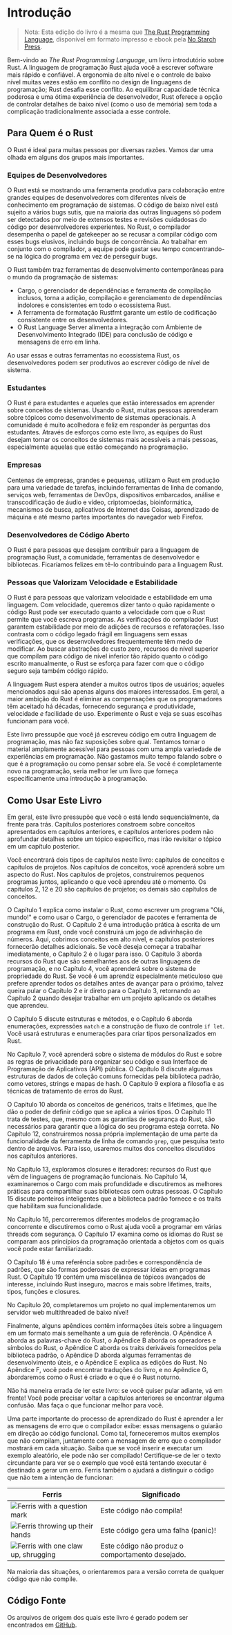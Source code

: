 # Introdução

> Nota: Esta edição do livro é a mesma que [The Rust Programming Language][nsprust], disponível em formato impresso e ebook pela [No Starch Press][nsp].

[nsprust]: https://nostarch.com/rust-programming-language-2nd-edition
[nsp]: https://nostarch.com/

Bem-vindo ao *The Rust Programming Language*, um livro introdutório sobre Rust. A linguagem de programação Rust ajuda você a escrever software mais rápido e confiável. A ergonomia de alto nível e o controle de baixo nível muitas vezes estão em conflito no design de linguagens de programação; Rust desafia esse conflito. Ao equilibrar capacidade técnica poderosa e uma ótima experiência de desenvolvedor, Rust oferece a opção de controlar detalhes de baixo nível (como o uso de memória) sem toda a complicação tradicionalmente associada a esse controle.

## Para Quem é o Rust

O Rust é ideal para muitas pessoas por diversas razões. Vamos dar uma olhada em alguns dos grupos mais importantes.

### Equipes de Desenvolvedores

O Rust está se mostrando uma ferramenta produtiva para colaboração entre grandes equipes de desenvolvedores com diferentes níveis de conhecimento em programação de sistemas. O código de baixo nível está sujeito a vários bugs sutis, que na maioria das outras linguagens só podem ser detectados por meio de extensos testes e revisões cuidadosas do código por desenvolvedores experientes. No Rust, o compilador desempenha o papel de gatekeeper ao se recusar a compilar código com esses bugs elusivos, incluindo bugs de concorrência. Ao trabalhar em conjunto com o compilador, a equipe pode gastar seu tempo concentrando-se na lógica do programa em vez de perseguir bugs.

O Rust também traz ferramentas de desenvolvimento contemporâneas para o mundo da programação de sistemas:

- Cargo, o gerenciador de dependências e ferramenta de compilação inclusos, torna a adição, compilação e gerenciamento de dependências indolores e consistentes em todo o ecossistema Rust.
- A ferramenta de formatação Rustfmt garante um estilo de codificação consistente entre os desenvolvedores.
- O Rust Language Server alimenta a integração com Ambiente de Desenvolvimento Integrado (IDE) para conclusão de código e mensagens de erro em linha.

Ao usar essas e outras ferramentas no ecossistema Rust, os desenvolvedores podem ser produtivos ao escrever código de nível de sistema.

### Estudantes

O Rust é para estudantes e aqueles que estão interessados em aprender sobre conceitos de sistemas. Usando o Rust, muitas pessoas aprenderam sobre tópicos como desenvolvimento de sistemas operacionais. A comunidade é muito acolhedora e feliz em responder às perguntas dos estudantes. Através de esforços como este livro, as equipes do Rust desejam tornar os conceitos de sistemas mais acessíveis a mais pessoas, especialmente aquelas que estão começando na programação.

### Empresas

Centenas de empresas, grandes e pequenas, utilizam o Rust em produção para uma variedade de tarefas, incluindo ferramentas de linha de comando, serviços web, ferramentas de DevOps, dispositivos embarcados, análise e transcodificação de áudio e vídeo, criptomoedas, bioinformática, mecanismos de busca, aplicativos de Internet das Coisas, aprendizado de máquina e até mesmo partes importantes do navegador web Firefox.

### Desenvolvedores de Código Aberto

O Rust é para pessoas que desejam contribuir para a linguagem de programação Rust, a comunidade, ferramentas de desenvolvedor e bibliotecas. Ficaríamos felizes em tê-lo contribuindo para a linguagem Rust.

### Pessoas que Valorizam Velocidade e Estabilidade

O Rust é para pessoas que valorizam velocidade e estabilidade em uma linguagem. Com velocidade, queremos dizer tanto o quão rapidamente o código Rust pode ser executado quanto a velocidade com que o Rust permite que você escreva programas. As verificações do compilador Rust garantem estabilidade por meio de adições de recursos e refatorações. Isso contrasta com o código legado frágil em linguagens sem essas verificações, que os desenvolvedores frequentemente têm medo de modificar. Ao buscar abstrações de custo zero, recursos de nível superior que compilam para código de nível inferior tão rápido quanto o código escrito manualmente, o Rust se esforça para fazer com que o código seguro seja também código rápido.

A linguagem Rust espera atender a muitos outros tipos de usuários; aqueles mencionados aqui são apenas alguns dos maiores interessados. Em geral, a maior ambição do Rust é eliminar as compensações que os programadores têm aceitado há décadas, fornecendo segurança *e* produtividade, velocidade *e* facilidade de uso. Experimente o Rust e veja se suas escolhas funcionam para você.

Este livro pressupõe que você já escreveu código em outra linguagem de programação, mas não faz suposições sobre qual. Tentamos tornar o material amplamente acessível para pessoas com uma ampla variedade de experiências em programação. Não gastamos muito tempo falando sobre o que é a programação ou como pensar sobre ela. Se você é completamente novo na programação, seria melhor ler um livro que forneça especificamente uma introdução à programação.

## Como Usar Este Livro

Em geral, este livro pressupõe que você o está lendo sequencialmente, da frente para trás. Capítulos posteriores constroem sobre conceitos apresentados em capítulos anteriores, e capítulos anteriores podem não aprofundar detalhes sobre um tópico específico, mas irão revisitar o tópico em um capítulo posterior.

Você encontrará dois tipos de capítulos neste livro: capítulos de conceitos e capítulos de projetos. Nos capítulos de conceitos, você aprenderá sobre um aspecto do Rust. Nos capítulos de projetos, construiremos pequenos programas juntos, aplicando o que você aprendeu até o momento. Os capítulos 2, 12 e 20 são capítulos de projetos; os demais são capítulos de conceitos.

O Capítulo 1 explica como instalar o Rust, como escrever um programa "Olá, mundo!" e como usar o Cargo, o gerenciador de pacotes e ferramenta de construção do Rust. O Capítulo 2 é uma introdução prática à escrita de um programa em Rust, onde você construirá um jogo de adivinhação de números. Aqui, cobrimos conceitos em alto nível, e capítulos posteriores fornecerão detalhes adicionais. Se você deseja começar a trabalhar imediatamente, o Capítulo 2 é o lugar para isso. O Capítulo 3 aborda recursos do Rust que são semelhantes aos de outras linguagens de programação, e no Capítulo 4, você aprenderá sobre o sistema de propriedade do Rust. Se você é um aprendiz especialmente meticuloso que prefere aprender todos os detalhes antes de avançar para o próximo, talvez queira pular o Capítulo 2 e ir direto para o Capítulo 3, retornando ao Capítulo 2 quando desejar trabalhar em um projeto aplicando os detalhes que aprendeu.

O Capítulo 5 discute estruturas e métodos, e o Capítulo 6 aborda enumerações, expressões `match` e a construção de fluxo de controle `if let`. Você usará estruturas e enumerações para criar tipos personalizados em Rust.

No Capítulo 7, você aprenderá sobre o sistema de módulos do Rust e sobre as regras de privacidade para organizar seu código e sua Interface de Programação de Aplicativos (API) pública. O Capítulo 8 discute algumas estruturas de dados de coleção comuns fornecidas pela biblioteca padrão, como vetores, strings e mapas de hash. O Capítulo 9 explora a filosofia e as técnicas de tratamento de erros do Rust.

O Capítulo 10 aborda os conceitos de genéricos, traits e lifetimes, que lhe dão o poder de definir código que se aplica a vários tipos. O Capítulo 11 trata de testes, que, mesmo com as garantias de segurança do Rust, são necessários para garantir que a lógica do seu programa esteja correta. No Capítulo 12, construiremos nossa própria implementação de uma parte da funcionalidade da ferramenta de linha de comando `grep`, que pesquisa texto dentro de arquivos. Para isso, usaremos muitos dos conceitos discutidos nos capítulos anteriores.

No Capítulo 13, exploramos closures e iteradores: recursos do Rust que vêm de linguagens de programação funcionais. No Capítulo 14, examinaremos o Cargo com mais profundidade e discutiremos as melhores práticas para compartilhar suas bibliotecas com outras pessoas. O Capítulo 15 discute ponteiros inteligentes que a biblioteca padrão fornece e os traits que habilitam sua funcionalidade.

No Capítulo 16, percorreremos diferentes modelos de programação concorrente e discutiremos como o Rust ajuda você a programar em várias threads com segurança. O Capítulo 17 examina como os idiomas do Rust se comparam aos princípios da programação orientada a objetos com os quais você pode estar familiarizado.

O Capítulo 18 é uma referência sobre padrões e correspondência de padrões, que são formas poderosas de expressar ideias em programas Rust. O Capítulo 19 contém uma miscelânea de tópicos avançados de interesse, incluindo Rust inseguro, macros e mais sobre lifetimes, traits, tipos, funções e closures.

No Capítulo 20, completaremos um projeto no qual implementaremos um servidor web multithreaded de baixo nível!

Finalmente, alguns apêndices contêm informações úteis sobre a linguagem em um formato mais semelhante a um guia de referência. O Apêndice A aborda as palavras-chave do Rust, o Apêndice B aborda os operadores e símbolos do Rust, o Apêndice C aborda os traits deriváveis fornecidos pela biblioteca padrão, o Apêndice D aborda algumas ferramentas de desenvolvimento úteis, e o Apêndice E explica as edições do Rust. No Apêndice F, você pode encontrar traduções do livro, e no Apêndice G, abordaremos como o Rust é criado e o que é o Rust noturno.

Não há maneira errada de ler este livro: se você quiser pular adiante, vá em frente! Você pode precisar voltar a capítulos anteriores se encontrar alguma confusão. Mas faça o que funcionar melhor para você.

<span id="ferris"></span>

Uma parte importante do processo de aprendizado do Rust é aprender a ler as mensagens de erro que o compilador exibe: essas mensagens o guiarão em direção ao código funcional. Como tal, forneceremos muitos exemplos que não compilam, juntamente com a mensagem de erro que o compilador mostrará em cada situação. Saiba que se você inserir e executar um exemplo aleatório, ele pode não ser compilado! Certifique-se de ler o texto circundante para ver se o exemplo que você está tentando executar é destinado a gerar um erro. Ferris também o ajudará a distinguir o código que não tem a intenção de funcionar:

| Ferris                                                                                                           | Significado                                      |
|------------------------------------------------------------------------------------------------------------------|--------------------------------------------------|
| <img src="img/ferris/does_not_compile.svg" class="ferris-explain" alt="Ferris with a question mark"/>            | Este código não compila!                      |
| <img src="img/ferris/panics.svg" class="ferris-explain" alt="Ferris throwing up their hands"/>                   | Este código gera uma falha (panic)!                                |
| <img src="img/ferris/not_desired_behavior.svg" class="ferris-explain" alt="Ferris with one claw up, shrugging"/> | Este código não produz o comportamento desejado. |

Na maioria das situações, o orientaremos para a versão correta de qualquer código que não compile.

## Código Fonte

Os arquivos de origem dos quais este livro é gerado podem ser encontrados em
[GitHub][book].

[book]: https://github.com/rust-lang/book/tree/main/src
